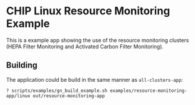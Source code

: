 # CHIP Linux Resource Monitoring Example

This is a example app showing the use of the resource monitoring clusters (HEPA
Filter Monitoring and Activated Carbon Filter Monitoring).

## Building

The application could be build in the same manner as `all-clusters-app`:

```
? scripts/examples/gn_build_example.sh examples/resource-monitoring-app/linux out/resource-monitoring-app
```
